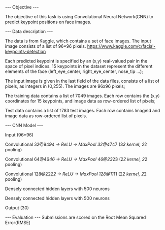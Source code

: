--- Objective ---

The objective of this task is using Convolutional Neural Network(CNN) to predict keypoint positions on face images.

--- Data description ---

The data is from Kaggle, which contains a set of face images. The input image consists of a list of 96*96 pixels. 
https://www.kaggle.com/c/facial-keypoints-detection

Each predicted keypoint is specified by an (x,y) real-valued pair in the space of pixel indices. 15 keypoints in the dataset represent the different elements of the face (left_eye_center, right_eye_center, nose_tip …);

The input image is given in the last field of the data files, consists of a list of pixels, as integers in (0,255). The images are 96x96 pixels;

The training data contains a list of 7049 images. Each row contains the (x,y) coordinates for 15 keypoints, and image data as row-ordered list of pixels;

Test data contains a list of 1783 test images. Each row contains ImageId and image data as row-ordered list of pixels.

--- CNN Model ---

Input (96*96)

Convolutional 32@94*94 -> ReLU -> MaxPool 32@47*47  (3*3 kernel, 2*2 pooling)

Convolutional 64@46*46 -> ReLU -> MaxPool 46@23*23  (2*2 kernel, 2*2 pooling)

Convolutional 128@22*22 -> ReLU -> MaxPool 128@11*11  (2*2 kernel, 2*2 pooling)

Densely connected hidden layers with 500 neurons

Densely connected hidden layers with 500 neurons

Output (30)


--- Evaluation ---
Submissions are scored on the Root Mean Squared Error(RMSE)
